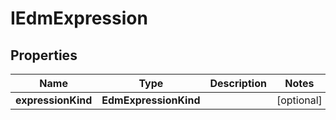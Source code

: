 

# IEdmExpression


## Properties

| Name | Type | Description | Notes |
|------------ | ------------- | ------------- | -------------|
|**expressionKind** | **EdmExpressionKind** |  |  [optional] |



